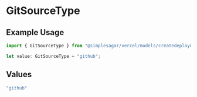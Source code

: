 # GitSourceType

## Example Usage

```typescript
import { GitSourceType } from "@simplesagar/vercel/models/createdeploymentop.js";

let value: GitSourceType = "github";
```

## Values

```typescript
"github"
```